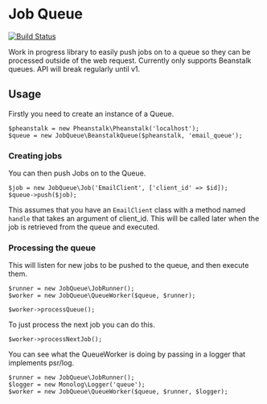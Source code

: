 # Job Queue

[![Build Status](https://img.shields.io/travis/graemetait/job-queue/master.svg?style=flat-square)](https://travis-ci.org/graemetait/job-queue)

Work in progress library to easily push jobs on to a queue so they can be processed outside of the web request. Currently only supports Beanstalk queues. API will break regularly until v1.

## Usage

Firstly you need to create an instance of a Queue.
```
$pheanstalk = new Pheanstalk\Pheanstalk('localhost');
$queue = new JobQueue\BeanstalkQueue($pheanstalk, 'email_queue');
```

### Creating jobs

You can then push Jobs on to the Queue.
```
$job = new JobQueue\Job('EmailClient', ['client_id' => $id]);
$queue->push($job);
```

This assumes that you have an `EmailClient` class with a method named `handle` that takes an argument of client_id. This will be called later when the job is retrieved from the queue and executed.

### Processing the queue

This will listen for new jobs to be pushed to the queue, and then execute them.
```
$runner = new JobQueue\JobRunner();
$worker = new JobQueue\QueueWorker($queue, $runner);

$worker->processQueue();
```

To just process the next job you can do this.
```
$worker->processNextJob();
```

You can see what the QueueWorker is doing by passing in a logger that implements psr/log.
```
$runner = new JobQueue\JobRunner();
$logger = new Monolog\Logger('queue');
$worker = new JobQueue\QueueWorker($queue, $runner, $logger);
```

